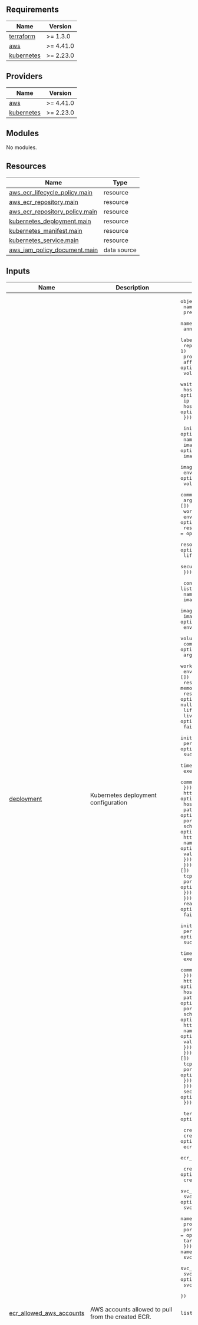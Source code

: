 <!-- BEGIN_TF_DOCS -->
## Requirements

| Name | Version |
|------|---------|
| <a name="requirement_terraform"></a> [terraform](#requirement\_terraform) | >= 1.3.0 |
| <a name="requirement_aws"></a> [aws](#requirement\_aws) | >= 4.41.0 |
| <a name="requirement_kubernetes"></a> [kubernetes](#requirement\_kubernetes) | >= 2.23.0 |

## Providers

| Name | Version |
|------|---------|
| <a name="provider_aws"></a> [aws](#provider\_aws) | >= 4.41.0 |
| <a name="provider_kubernetes"></a> [kubernetes](#provider\_kubernetes) | >= 2.23.0 |

## Modules

No modules.

## Resources

| Name | Type |
|------|------|
| [aws_ecr_lifecycle_policy.main](https://registry.terraform.io/providers/hashicorp/aws/latest/docs/resources/ecr_lifecycle_policy) | resource |
| [aws_ecr_repository.main](https://registry.terraform.io/providers/hashicorp/aws/latest/docs/resources/ecr_repository) | resource |
| [aws_ecr_repository_policy.main](https://registry.terraform.io/providers/hashicorp/aws/latest/docs/resources/ecr_repository_policy) | resource |
| [kubernetes_deployment.main](https://registry.terraform.io/providers/hashicorp/kubernetes/latest/docs/resources/deployment) | resource |
| [kubernetes_manifest.main](https://registry.terraform.io/providers/hashicorp/kubernetes/latest/docs/resources/manifest) | resource |
| [kubernetes_service.main](https://registry.terraform.io/providers/hashicorp/kubernetes/latest/docs/resources/service) | resource |
| [aws_iam_policy_document.main](https://registry.terraform.io/providers/hashicorp/aws/latest/docs/data-sources/iam_policy_document) | data source |

## Inputs

| Name | Description | Type | Default | Required |
|------|-------------|------|---------|:--------:|
| <a name="input_deployment"></a> [deployment](#input\_deployment) | Kubernetes deployment configuration | <pre>object({<br>    name                      = string<br>    prefix                    = optional(string)<br>    namespace                 = string<br>    annotations               = optional(map(string), {})<br>    labels                    = optional(map(string), {})<br>    replicas                  = optional(number, 1)<br>    progress_deadline_seconds = optional(number, 600)<br>    affinity                  = optional(list(map(any)), [])<br>    volumes                   = optional(any, [])<br>    wait_for_rollout          = optional(bool, false)<br>    host_aliases = optional(list(object({<br>      ip        = optional(string, "")<br>      hostnames = optional(list(string), [])<br>    })), [])<br><br>    init_container = optional(list(object({<br>      name              = string<br>      image_repository  = optional(string, "")<br>      image_tag         = optional(string, "")<br>      image_pull_policy = optional(string, "IfNotPresent")<br>      env_from          = optional(any, [])<br>      volume_mount      = optional(list(map(any)), [])<br>      command           = optional(list(string), [])<br>      args              = optional(list(string), [])<br>      working_dir       = optional(string)<br>      env               = optional(list(map(any)), [])<br>      resource_limits   = optional(object({ cpu = optional(string), memory = optional(string) }), null)<br>      resource_requests = optional(object({ cpu = optional(string), memory = optional(string) }), null)<br>      lifecycle         = optional(any, [])<br>      security_context  = optional(any, [])<br>    })), [])<br><br>    containers = list(object({<br>      name              = string<br>      image_tag         = optional(string, "")<br>      image_repository  = optional(string, "")<br>      image_pull_policy = optional(string, "IfNotPresent")<br>      env_from          = optional(any, [])<br>      volume_mount      = optional(list(map(any)), [])<br>      command           = optional(list(string), [])<br>      args              = optional(list(string), [])<br>      working_dir       = optional(string)<br>      env               = optional(list(map(any)), [])<br>      resource_limits   = optional(object({ cpu = optional(string), memory = optional(string) }), null)<br>      resource_requests = optional(object({ cpu = optional(string), memory = optional(string) }), null)<br>      lifecycle         = optional(any, [])<br>      liveness_probe = optional(list(object({<br>        failure_threshold     = optional(number)<br>        initial_delay_seconds = optional(number)<br>        period_seconds        = optional(number)<br>        success_threshold     = optional(number)<br>        timeout_seconds       = optional(number)<br>        exec = optional(list(object({<br>          command = optional(list(string))<br>        })), [])<br>        http_get = optional(list(object({<br>          host   = optional(string)<br>          path   = optional(string)<br>          port   = optional(number)<br>          scheme = optional(string)<br>          http_header = optional(list(object({<br>            name  = optional(string)<br>            value = optional(string)<br>          })), [])<br>        })), [])<br>        tcp_socket = optional(list(object({<br>          port = optional(number)<br>        })), [])<br>      })), [])<br>      readiness_probe = optional(list(object({<br>        failure_threshold     = optional(number)<br>        initial_delay_seconds = optional(number)<br>        period_seconds        = optional(number)<br>        success_threshold     = optional(number)<br>        timeout_seconds       = optional(number)<br>        exec = optional(list(object({<br>          command = optional(list(string))<br>        })), [])<br>        http_get = optional(list(object({<br>          host   = optional(string)<br>          path   = optional(string)<br>          port   = optional(number)<br>          scheme = optional(string)<br>          http_header = optional(list(object({<br>            name  = optional(string)<br>            value = optional(string)<br>          })), [])<br>        })), [])<br>        tcp_socket = optional(list(object({<br>          port = optional(number)<br>        })), [])<br>      })), [])<br>      security_context = optional(any, [])<br>    }))<br><br>    termination_grace_period_seconds = optional(number)<br><br>    create              = optional(bool, true)<br>    create_ecr          = optional(bool, false)<br>    ecr_scan_on_push    = optional(bool, true)<br>    ecr_encryption_type = optional(string, "KMS")<br><br>    create_svc         = optional(bool, true)<br>    create_svc_monitor = optional(bool, false)<br>    svc_annotations    = optional(map(any), {})<br>    svc_labels         = optional(map(string), {})<br>    svc_ports = optional(list(object({<br>      name        = optional(string)<br>      protocol    = optional(string, "TCP")<br>      port        = optional(number, 80)<br>      target_port = optional(number)<br>    })), [{ name = "http" }])<br>    svc_type                = optional(string, "ClusterIP")<br>    svc_load_balancer_class = optional(string)<br>    svc_monitor_port        = optional(string)<br>    svc_monitor_path        = optional(string, "/metrics")<br>  })</pre> | n/a | yes |
| <a name="input_ecr_allowed_aws_accounts"></a> [ecr\_allowed\_aws\_accounts](#input\_ecr\_allowed\_aws\_accounts) | AWS accounts allowed to pull from the created ECR. | `list(string)` | `[]` | no |
| <a name="input_ecr_lifecycle_policy"></a> [ecr\_lifecycle\_policy](#input\_ecr\_lifecycle\_policy) | Sets the lifecycle policy of the ECR. If set `ecr_number_of_images_to_keep` won't work. | `string` | `"{\n  \"rules\": [\n    {\n      \"rulePriority\": 10,\n      \"description\": \"Keep last 50 images (master)\",\n      \"selection\": {\n        \"tagStatus\": \"tagged\",\n        \"tagPatternList\": [\n          \"master-*\"\n        ],\n        \"countType\": \"imageCountMoreThan\",\n        \"countNumber\": 50\n      },\n      \"action\": {\n        \"type\": \"expire\"\n      }\n    },\n    {\n      \"rulePriority\": 11,\n      \"description\": \"Keep last 50 images (main)\",\n      \"selection\": {\n        \"tagStatus\": \"tagged\",\n        \"tagPatternList\": [\n          \"main-*\"\n        ],\n        \"countType\": \"imageCountMoreThan\",\n        \"countNumber\": 50\n      },\n      \"action\": {\n        \"type\": \"expire\"\n      }\n    },\n    {\n      \"rulePriority\": 20,\n      \"description\": \"Keep last 30 images (develop)\",\n      \"selection\": {\n        \"tagStatus\": \"tagged\",\n        \"tagPatternList\": [\n          \"develop-*\"\n        ],\n        \"countType\": \"imageCountMoreThan\",\n        \"countNumber\": 30\n      },\n      \"action\": {\n        \"type\": \"expire\"\n      }\n    },\n    {\n      \"rulePriority\": 30,\n      \"description\": \"Keep last 50 images of the branches images\",\n      \"selection\": {\n        \"tagStatus\": \"any\",\n        \"countType\": \"imageCountMoreThan\",\n        \"countNumber\": 50\n      },\n      \"action\": {\n        \"type\": \"expire\"\n      }\n    }\n  ]\n}\n\n"` | no |
| <a name="input_image_repository"></a> [image\_repository](#input\_image\_repository) | General repository from where to pull container images from. Specific repositories may still be defined on the respective containers. | `string` | `""` | no |
| <a name="input_strategy_rolling_update"></a> [strategy\_rolling\_update](#input\_strategy\_rolling\_update) | Rolling update config params. Present only if type = RollingUpdate. | `list(any)` | `[]` | no |
| <a name="input_strategy_type"></a> [strategy\_type](#input\_strategy\_type) | Type of deployment. Can be 'Recreate' or 'RollingUpdate'. | `string` | `"RollingUpdate"` | no |

## Outputs

| Name | Description |
|------|-------------|
| <a name="output_ecr_repository_url"></a> [ecr\_repository\_url](#output\_ecr\_repository\_url) | The URL of the ECR repository |
<!-- END_TF_DOCS -->
